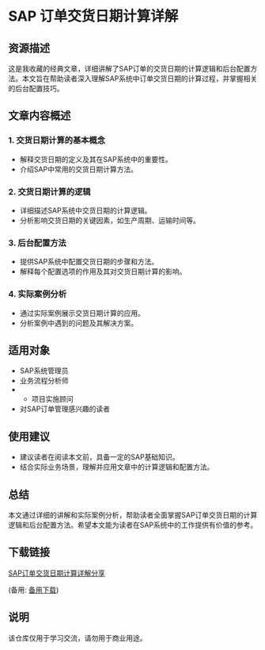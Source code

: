 # SAP 订单交货日期计算详解

## 资源描述

这是我收藏的经典文章，详细讲解了SAP订单的交货日期的计算逻辑和后台配置方法。本文旨在帮助读者深入理解SAP系统中订单交货日期的计算过程，并掌握相关的后台配置技巧。

## 文章内容概述

### 1. 交货日期计算的基本概念
- 解释交货日期的定义及其在SAP系统中的重要性。
- 介绍SAP中常用的交货日期计算方法。

### 2. 交货日期计算的逻辑
- 详细描述SAP系统中交货日期的计算逻辑。
- 分析影响交货日期的关键因素，如生产周期、运输时间等。

### 3. 后台配置方法
- 提供SAP系统中配置交货日期的步骤和方法。
- 解释每个配置选项的作用及其对交货日期计算的影响。

### 4. 实际案例分析
- 通过实际案例展示交货日期计算的应用。
- 分析案例中遇到的问题及其解决方案。

## 适用对象
- SAP系统管理员
- 业务流程分析师
- - 项目实施顾问
- 对SAP订单管理感兴趣的读者

## 使用建议
- 建议读者在阅读本文前，具备一定的SAP基础知识。
- 结合实际业务场景，理解并应用文章中的计算逻辑和配置方法。

## 总结
本文通过详细的讲解和实际案例分析，帮助读者全面掌握SAP订单交货日期的计算逻辑和后台配置方法。希望本文能为读者在SAP系统中的工作提供有价值的参考。

## 下载链接
[SAP订单交货日期计算详解分享](https://pan.quark.cn/s/4f15450c34b4) 

(备用: [备用下载](https://pan.baidu.com/s/1ln3EiZdbadAYCk5mooMERQ?pwd=1234))

## 说明

该仓库仅用于学习交流，请勿用于商业用途。
